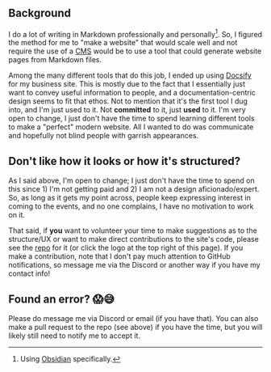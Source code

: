 ## Background

I do a lot of writing in Markdown professionally and personally[^1]. So, I figured the method for me to "make a website" that would scale well and not require the use of a [CMS](https://en.wikipedia.org/wiki/Content_management_system) would be to use a tool that could generate website pages from Markdown files.

Among the many different tools that do this job, I ended up using [Docsify](https://docsify.js.org/#/) for my business site. This is mostly due to the fact that I essentially just want to convey useful information to people, and a documentation-centric design seems to fit that ethos. Not to mention that it's the first tool I dug into, and I'm just used to it. Not **committed** to it, just **used** to it. I'm very open to change, I just don't have the time to spend learning different tools to make a "perfect" modern website. All I wanted to do was communicate and hopefully not blind people with garrish appearances.

## Don't like how it looks or how it's structured?

As I said above, I'm open to change; I just don't have the time to spend on this since 1) I'm not getting paid and 2) I am not a design aficionado/expert. So, as long as it gets my point across, people keep expressing interest in coming to the events, and no one complains, I have no motivation to work on it. 

That said, if **you** want to volunteer your time to make suggestions as to the structure/UX or want to make direct contributions to the site's code, please see the [repo](https://github.com/starkville-tech-meetup/starkville-tech-meetup.github.io) for it (or click the logo at the top right of this page). If you make a contribution, note that I don't pay much attention to GitHub notifications, so message me via the Discord or another way if you have my contact info!

## Found an error? 😱😅  

Please do message me via Discord or email (if you have that). You can also make a pull request to the repo (see above) if you have the time, but you will likely still need to notify me to accept it.


[^1]: Using [Obsidian](https://obsidian.md/) specifically. 